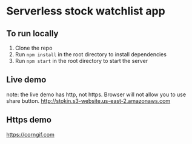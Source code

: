 # Serverless stock watchlist app

## To run locally
1. Clone the repo
2. Run `npm install` in the root directory to install dependencies
3. Run `npm start` in the root directory to start the server

## Live demo
note: the live demo has http, not https. Browser will not allow you to use share button.
http://stokin.s3-website.us-east-2.amazonaws.com

## Https demo
https://corngif.com